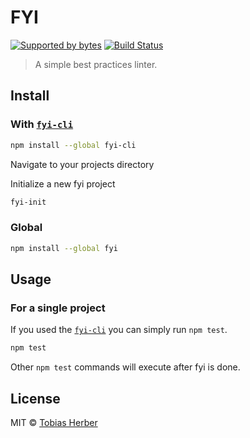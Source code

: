 # FYI
[![Supported by bytes](http://art.bytes.gq/badge.svg)](https://bytes.gq) [![Build Status](https://travis-ci.org/tobihrbr/fyi.svg?branch=master)](https://travis-ci.org/tobihrbr/fyi)

> A simple best practices linter.


## Install
### With [`fyi-cli`](https://github.com/tobihrbr/fyi-cli)
```bash
npm install --global fyi-cli
```

Navigate to your projects directory

Initialize a new fyi project
```bash
fyi-init
```

### Global
```bash
npm install --global fyi
```

## Usage
### For a single project
If you used the [`fyi-cli`](https://github.com/tobihrbr/fyi-cli) you can simply run `npm test`.

```bash
npm test
```

Other `npm test` commands will execute after fyi is done.

## License

MIT © [Tobias Herber](https://tobihrbr.com)
